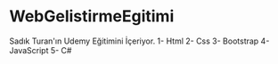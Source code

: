 # WebGelistirmeEgitimi
Sadık Turan'ın Udemy Eğitimini İçeriyor.
1- Html
2- Css
3- Bootstrap 
4- JavaScript
5- C#
